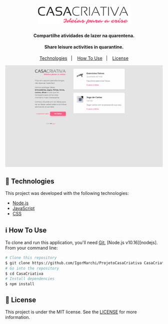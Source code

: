 <h1 align="center">
    <img alt="Casa Criativa" src="public/logo.png" />
    <br>
</h1>
<h4 align="center">
  Compartilhe atividades de lazer na quarentena. 
</h4>
<h4 align="center">
  Share leisure activities in quarantine.
</h4>
<p align="center">
  <a href="#rocket-technologies">Technologies</a>&nbsp;&nbsp;&nbsp;|&nbsp;&nbsp;&nbsp;
  <a href="#information_source-how-to-use">How To Use</a>&nbsp;&nbsp;&nbsp;|&nbsp;&nbsp;&nbsp;
  <a href="#memo-license">License</a>
</p>


<p align="center">
  <img alt="App Demo" src="public/gitHub/home.gif">
</p>

## :rocket: Technologies
This project was developed with the following technologies:
-  [Node.js](https://nodejs.org/en/)
-  [JavaScript](https://www.javascript.com/)
-  [CSS](https://www.w3schools.com/css/)

## :information_source: How To Use
To clone and run this application, you'll need [Git](https://git-scm.com), [Node.js v10.16][nodejs]. From your command line:
```bash
# Clone this repository
$ git clone https://github.com/IgorMarchi/ProjetoCasaCriativa CasaCriativa
# Go into the repository
$ cd CasaCriativa
# Install dependencies
$ npm install
```
## :memo: License
This project is under the MIT license. See the [LICENSE](https://github.com/IgorMarchi/ProjetoCasaCriativa/blob/master/LICENSE) for more information.